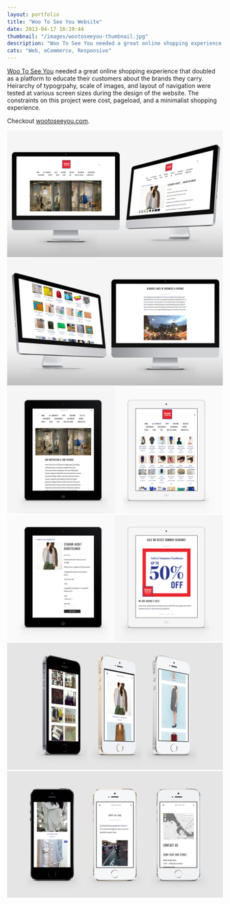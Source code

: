 ```yaml
---
layout: portfolio
title: "Woo To See You Website"
date: 2013-04-17 16:19:44
thumbnail: "/images/wootoseeyou-thumbnail.jpg"
description: "Woo To See You needed a great online shopping experience."
cats: "Web, eCommerce, Responsive"
---
```

<p class="work-content"><a href="http://www.woo2cu.com" title="Link to woo2cu website" target="_blank">Woo To See You</a> needed a great online shopping experience that doubled as a platform to educate their customers about the brands they carry. Heirarchy of typogrpahy, scale of images, and layout of navigation were tested at various screen sizes during the design of the website. The constraints on this project were cost, pageload, and a minimalist shopping experience.</p>

<p class="work-content">Checkout <a href="http://wootoseeyou.com/" title="The website for Vancouver based womens fashion retailer Woo To See You" target="_blank">wootoseeyou.com</a>.</p>

<img src="/images/wootoseeyou-desktop.jpg" alt="wootoseeyou.com circa September 2013"/>
<img src="/images/wootoseeyou-desktop2.jpg" alt="wootoseeyou.com circa September 2013"/>
<img src="/images/wootoseeyou-ipad.jpg" alt="wootoseeyou.com on the iPad circa September 2013"/>
<img src="/images/wootoseeyou-ipad2.jpg" alt="wootoseeyou.com on the iPad circa September 2013"/>
<img src="/images/wootoseeyou-iphone.jpg" alt="wootoseeyou.com on the iPhone circa September 2013"/>
<img src="/images/wootoseeyou-iphone2.jpg" alt="wootoseeyou.com on the iPhone circa September 2013"/>